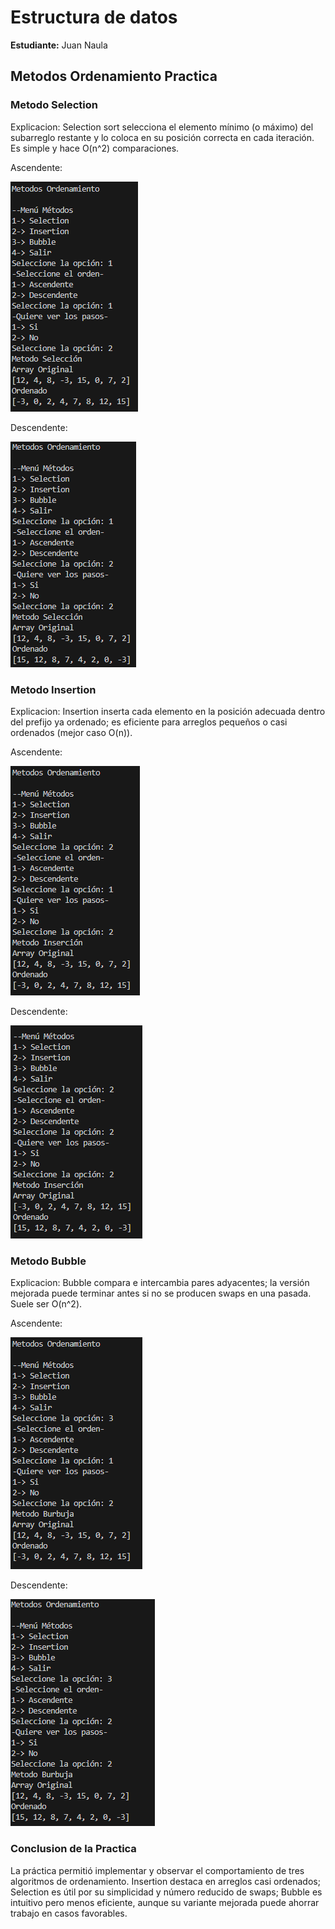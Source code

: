 # Estructura de datos

**Estudiante:** Juan Naula

## Metodos Ordenamiento Practica

### Metodo Selection
Explicacion:
Selection sort selecciona el elemento mínimo (o máximo) del subarreglo restante y lo coloca en su posición correcta en cada iteración. Es simple y hace O(n^2) comparaciones.

Ascendente:

![alt text](assets/SelectionSortAscen.png)

Descendente:

![alt text](assets/SelectionSortDescen.png)

### Metodo Insertion
Explicacion:
Insertion inserta cada elemento en la posición adecuada dentro del prefijo ya ordenado; es eficiente para arreglos pequeños o casi ordenados (mejor caso O(n)).

Ascendente:

![alt text](assets/InsertionSortAscen.png)

Descendente:

![alt text](assets/InsertionSortDescen.png)

### Metodo Bubble 
Explicacion:
Bubble compara e intercambia pares adyacentes; la versión mejorada puede terminar antes si no se producen swaps en una pasada. Suele ser O(n^2).

Ascendente:

![alt text](assets/BubbleSortAscen.png)

Descendente:

![alt text](assets/BubbleSortDescen.png)

### Conclusion de la Practica
La práctica permitió implementar y observar el comportamiento de tres algoritmos de ordenamiento. Insertion destaca en arreglos casi ordenados; Selection es útil por su simplicidad y número reducido de swaps; Bubble es intuitivo pero menos eficiente, aunque su variante mejorada puede ahorrar trabajo en casos favorables.

